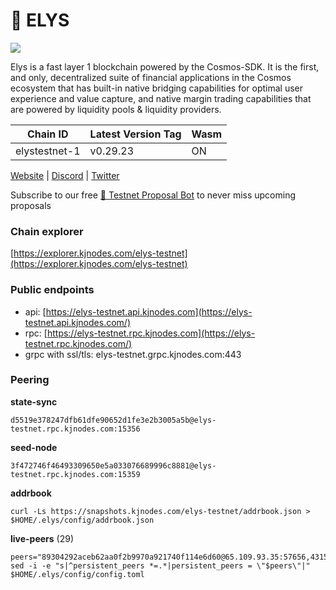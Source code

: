 # 🚀 ELYS

![](https://services.kjnodes.com/assets/images/logos/elys.png)

Elys is a fast layer 1 blockchain powered by the Cosmos-SDK. It is the first, and only, decentralized suite of financial applications in the Cosmos ecosystem that has built-in native bridging capabilities for optimal user experience and value capture, and native margin trading capabilities that are powered by liquidity pools & liquidity providers.

| Chain ID      | Latest Version Tag | Wasm |
| ------------- | ------------------ | ---- |
| elystestnet-1 | v0.29.23           | ON   |

[Website](https://elys.network/) | [Discord](https://discord.gg/R9Gr6Vh7vC) | [Twitter](https://twitter.com/elys\_network)

Subscribe to our free [🤖 Testnet Proposal Bot](https://t.me/kjnodes\_testnet\_proposal\_bot) to never miss upcoming proposals

### Chain explorer <a href="#chain-explorer" id="chain-explorer"></a>

[https://explorer.kjnodes.com/elys-testnet](https://explorer.kjnodes.com/elys-testnet)

### Public endpoints <a href="#public-endpoints" id="public-endpoints"></a>

* api: [https://elys-testnet.api.kjnodes.com](https://elys-testnet.api.kjnodes.com/)
* rpc: [https://elys-testnet.rpc.kjnodes.com](https://elys-testnet.rpc.kjnodes.com/)
* grpc with ssl/tls: elys-testnet.grpc.kjnodes.com:443

### Peering <a href="#peering" id="peering"></a>

**state-sync**

```
d5519e378247dfb61dfe90652d1fe3e2b3005a5b@elys-testnet.rpc.kjnodes.com:15356
```

**seed-node**

```
3f472746f46493309650e5a033076689996c8881@elys-testnet.rpc.kjnodes.com:15359
```

**addrbook**

```
curl -Ls https://snapshots.kjnodes.com/elys-testnet/addrbook.json > $HOME/.elys/config/addrbook.json
```

**live-peers** (29)

```
peers="89304292aceb62aa0f2b9970a921740f114e6d60@65.109.93.35:57656,43156c426ebd688489125fb2df4b088649360d27@78.46.103.246:26656,2cd829367434b1082971baa017f5f7ef9db7b5f2@51.79.229.175:38656,d5519e378247dfb61dfe90652d1fe3e2b3005a5b@65.109.68.190:15356,a346d8325a9c3cd40e32236eb6de031d1a2d895e@95.217.107.96:26156,4d056b4c51d331078b258195a199bba8f6299483@185.169.252.221:26656,cdf9ae8529aa00e6e6703b28f3dcfdd37e07b27c@147.135.9.107:26656,587e0c84a487b2e0782e5d9b80ded838db9512b9@78.110.161.68:26656,463805d557e309c599e25a1284c421919decec42@5.161.206.6:22056,734a87b41a015faf59a7d6266deea190421476c2@167.235.13.19:27656,61284a4d71cd3a33771640b42f40b2afda389a1e@78.110.161.69:26656,036a291fc74d7a8fcc9bbea5927a88a30d173f36@136.243.104.103:21256,501767323c5223bfe138d916189cb5427f7e3931@104.193.254.42:27656,ae22b82b1dc34fa0b1a64854168692310f562136@147.135.104.10:26656,5572d8466cf792749f8daa1ace3722c196f76816@185.218.125.187:26656,6ff344af4ced5a182dda3b58514969d15c6a58b1@65.108.206.74:16656,a6085096ab5c44dacdea4c0ca83f194f29a5485a@88.198.39.169:34656,f3230e2103911d7712d4a43e3d21b00e1ff264fb@37.252.186.197:26656,40ec65e34f5800854c577bc9386ce82ed3fb4740@144.76.97.251:44656,bbf8ef70a32c3248a30ab10b2bff399e73c6e03c@65.21.198.100:21256,40ba15fb8f15354bf563486f3007b59d1a19b03b@169.0.116.106:26656,4425ff58bec9fa581ba49ba4ea89608c4e8dc825@95.217.89.202:11232,86987eeff225699e67a6543de3622b8a986cce28@91.183.62.162:26656,8c23c1f060b69d9856d61d921038593deb5a969d@95.234.151.124:26656,039eaf676ba25e3e27190a34f4993825c3362ce4@167.114.118.234:26706,63ba04db4669c263072e54c8b5a577d538d6574c@208.64.58.207:26656,0845072d96aaed251dc9a06ccb1ed6f173625ba8@154.53.57.227:26656,b65d112663ba452b3c283db45e627aa2c4e2c8cf@178.162.166.24:47656,78aa6b222ae1f619bef03a9d98cb958dfcccc3a8@46.4.5.45:22056"
sed -i -e "s|^persistent_peers *=.*|persistent_peers = \"$peers\"|" $HOME/.elys/config/config.toml
```
